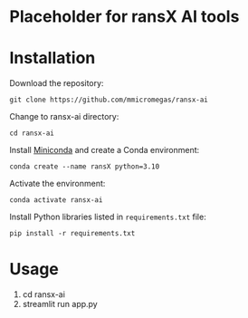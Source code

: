 # Placeholder for ransX AI tools

# Installation

Download the repository:

```
git clone https://github.com/mmicromegas/ransx-ai
```

Change to ransx-ai directory:

```
cd ransx-ai
```

Install [Miniconda](https://docs.conda.io/en/latest/miniconda.html) and create a Conda environment:

```
conda create --name ransX python=3.10
```

Activate the environment:

```
conda activate ransx-ai
```

Install Python libraries listed in `requirements.txt` file:

```
pip install -r requirements.txt
```

# Usage

1. cd ransx-ai
2. streamlit run app.py
